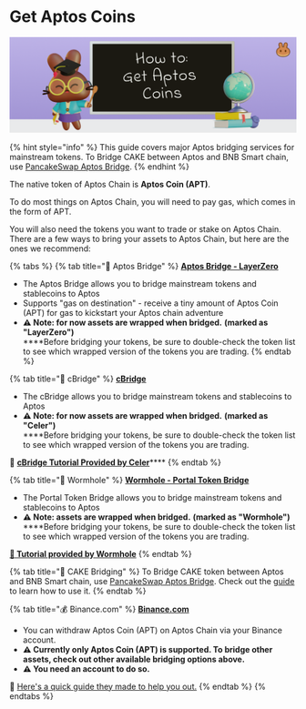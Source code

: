 # Get Aptos Coins

![](../.gitbook/assets/how-to-get-aptos-coins-header.png)

{% hint style="info" %}
This guide covers major Aptos bridging services for mainstream tokens. To Bridge CAKE between Aptos and BNB Smart chain, use [PancakeSwap Aptos Bridge](https://bridge.pancakeswap.finance/aptos).
{% endhint %}

The native token of Aptos Chain is **Aptos Coin (APT)**.

To do most things on Aptos Chain, you will need to pay gas, which comes in the form of APT.

You will also need the tokens you want to trade or stake on Aptos Chain. There are a few ways to bring your assets to Aptos Chain, but here are the ones we recommend:

{% tabs %}
{% tab title="🌉 Aptos Bridge" %}
****[**Aptos Bridge - LayerZero**](https://theaptosbridge.com/bridge)****

* The Aptos Bridge allows you to bridge mainstream tokens and stablecoins to Aptos
* Supports "gas on destination" - receive a tiny amount of Aptos Coin (APT) for gas to kickstart your Aptos chain adventure
* **⚠️ Note: for now assets are wrapped when bridged.** **(marked as "LayerZero")**\
  ****Before bridging your tokens, be sure to double-check the token list to see which wrapped version of the tokens you are trading.
{% endtab %}

{% tab title="🌉 cBridge" %}
****[**cBridge**](https://cbridge.celer.network/1/12360001/)****

* The cBridge allows you to bridge mainstream tokens and stablecoins to Aptos
* **⚠️ Note: for now assets are wrapped when bridged.** **(marked as "Celer")**\
  ****Before bridging your tokens, be sure to double-check the token list to see which wrapped version of the tokens you are trading.

**📖** [**cBridge Tutorial Provided by Celer**](https://cbridge-docs.celer.network/tutorial/cross-chain-transfer)****
{% endtab %}

{% tab title="🌉 Wormhole" %}
****[**Wormhole - Portal Token Bridge**](https://www.portalbridge.com/#/transfer)****

* The Portal Token Bridge allows you to bridge mainstream tokens and stablecoins to Aptos
* **⚠️ Note: assets are wrapped when bridged.** **(marked as "Wormhole")**\
  ****Before bridging your tokens, be sure to double-check the token list to see which wrapped version of the tokens you are trading.

****[**📖 Tutorial provided by Wormhole**](https://docs.wormhole.com/wormhole/video-tutorial-how-to-use-portal)****
{% endtab %}

{% tab title="🥞 CAKE Bridging" %}
To Bridge CAKE token between Aptos and BNB Smart chain, use [PancakeSwap Aptos Bridge](https://bridge.pancakeswap.finance/aptos). Check out the [guide](cake-bridging-guide.md) to learn how to use it.
{% endtab %}

{% tab title="💰 Binance.com" %}
****[**Binance.com**](https://www.binance.com/en/)****

* You can withdraw Aptos Coin (APT) on Aptos Chain via your Binance account.&#x20;
* **⚠️ Currently only Aptos Coin (APT) is supported. To bridge other assets, check out other available bridging options above.**
* **⚠️ You need an account to do so.**

📖 [Here's a quick guide they made to help you out.](https://www.binance.com/en/support/faq/85a1c394ac1d489fb0bfac0ef2fceafd)
{% endtab %}
{% endtabs %}
